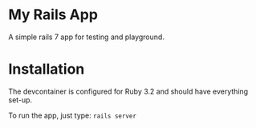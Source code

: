 # My Rails App

A simple rails 7 app for testing and playground.

# Installation

The devcontainer is configured for Ruby 3.2 and should have everything set-up. 

To run the app, just type: `rails server`

